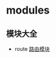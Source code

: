 <!--
 * @Author: Marlon.M
 * @Email: maiguangyang@163.com
 * @Date: 2024-04-15 09:59:05
-->
# modules

## 模块大全
  - route [路由模块](./route/README.md)